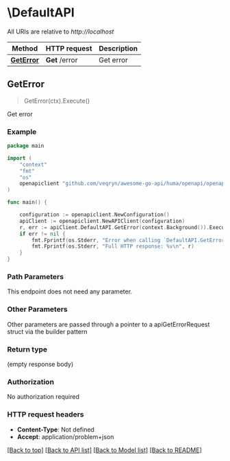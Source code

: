 # \DefaultAPI

All URIs are relative to *http://localhost*

Method | HTTP request | Description
------------- | ------------- | -------------
[**GetError**](DefaultAPI.md#GetError) | **Get** /error | Get error



## GetError

> GetError(ctx).Execute()

Get error

### Example

```go
package main

import (
	"context"
	"fmt"
	"os"
	openapiclient "github.com/veqryn/awesome-go-api/huma/openapi/openapi_generator/go/gen"
)

func main() {

	configuration := openapiclient.NewConfiguration()
	apiClient := openapiclient.NewAPIClient(configuration)
	r, err := apiClient.DefaultAPI.GetError(context.Background()).Execute()
	if err != nil {
		fmt.Fprintf(os.Stderr, "Error when calling `DefaultAPI.GetError``: %v\n", err)
		fmt.Fprintf(os.Stderr, "Full HTTP response: %v\n", r)
	}
}
```

### Path Parameters

This endpoint does not need any parameter.

### Other Parameters

Other parameters are passed through a pointer to a apiGetErrorRequest struct via the builder pattern


### Return type

 (empty response body)

### Authorization

No authorization required

### HTTP request headers

- **Content-Type**: Not defined
- **Accept**: application/problem+json

[[Back to top]](#) [[Back to API list]](../README.md#documentation-for-api-endpoints)
[[Back to Model list]](../README.md#documentation-for-models)
[[Back to README]](../README.md)

